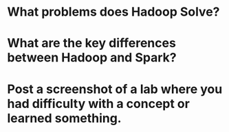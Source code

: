 # What problems does Hadoop Solve?
# What are the key differences between Hadoop and Spark?
# Post a screenshot of a lab where you had difficulty with a concept or learned something.
